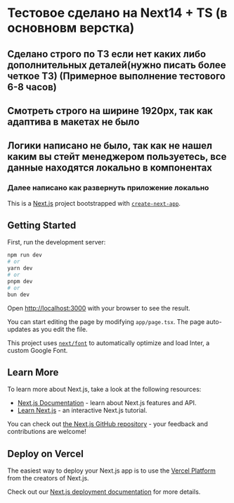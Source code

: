 # Тестовое сделано на Next14 + TS (в основновм верстка)
## Сделано строго по ТЗ если нет каких либо дополнительных деталей(нужно писать более четкое ТЗ) (Примерное выполнение тестового 6-8 часов)
## Смотреть строго на ширине 1920px, так как адаптива в макетах не было
## Логики написано не было, так как не нашел каким вы стейт менеджером пользуетесь, все данные находятся локально в компонентах
### Далее написано как развернуть приложение локально

This is a [Next.js](https://nextjs.org/) project bootstrapped with [`create-next-app`](https://github.com/vercel/next.js/tree/canary/packages/create-next-app).

## Getting Started

First, run the development server:

```bash
npm run dev
# or
yarn dev
# or
pnpm dev
# or
bun dev
```

Open [http://localhost:3000](http://localhost:3000) with your browser to see the result.

You can start editing the page by modifying `app/page.tsx`. The page auto-updates as you edit the file.

This project uses [`next/font`](https://nextjs.org/docs/basic-features/font-optimization) to automatically optimize and load Inter, a custom Google Font.

## Learn More

To learn more about Next.js, take a look at the following resources:

- [Next.js Documentation](https://nextjs.org/docs) - learn about Next.js features and API.
- [Learn Next.js](https://nextjs.org/learn) - an interactive Next.js tutorial.

You can check out [the Next.js GitHub repository](https://github.com/vercel/next.js/) - your feedback and contributions are welcome!

## Deploy on Vercel

The easiest way to deploy your Next.js app is to use the [Vercel Platform](https://vercel.com/new?utm_medium=default-template&filter=next.js&utm_source=create-next-app&utm_campaign=create-next-app-readme) from the creators of Next.js.

Check out our [Next.js deployment documentation](https://nextjs.org/docs/deployment) for more details.
